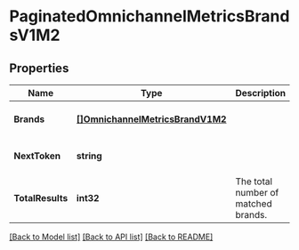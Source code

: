 # PaginatedOmnichannelMetricsBrandsV1M2

## Properties
Name | Type | Description | Notes
------------ | ------------- | ------------- | -------------
**Brands** | [**[]OmnichannelMetricsBrandV1M2**](OmnichannelMetricsBrandV1M2.md) |  | [optional] [default to null]
**NextToken** | **string** |  | [optional] [default to null]
**TotalResults** | **int32** | The total number of matched brands. | [optional] [default to null]

[[Back to Model list]](../README.md#documentation-for-models) [[Back to API list]](../README.md#documentation-for-api-endpoints) [[Back to README]](../README.md)

